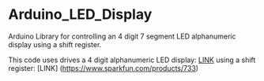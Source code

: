 # Arduino_LED_Display
Arduino Library for controlling an 4 digit 7 segment LED alphanumeric display using a shift register.

This code uses drives a 4 digit alphanumeric LED display: [LINK](https://www.sparkfun.com/products/11408) using a shift register: [LINK] (https://www.sparkfun.com/products/733) 
